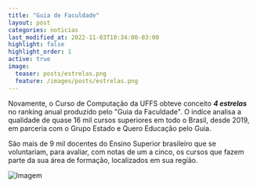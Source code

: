 ```yaml
---
title: "Guia de Faculdade"
layout: post
categories: noticias
last_modified_at: 2022-11-03T10:34:00-03:00
highlight: false
highlight_order: 1
active: true
image:
  teaser: posts/estrelas.png
  feature: /images/posts/estrelas.png
---
```


Novamente, o Curso de Computação da UFFS obteve conceito **_4 estrelas_** no ranking anual produzido pelo "Guia da Faculdade". O indíce analisa a qualidade de quase 16 mil cursos superiores em todo o Brasil, desde 2019, em parceria com o Grupo Estado e Quero Educação pelo Guia.

São mais de 9 mil docentes do Ensino Superior brasileiro que se voluntariam, para avaliar, com notas de um a cinco, os cursos que fazem parte da sua área de formação, localizados em sua região.

![Imagem](/images/posts/estadao2022.png)
